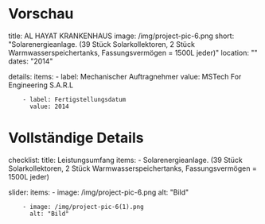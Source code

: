 # Vorschau
title: AL HAYAT KRANKENHAUS
image: /img/project-pic-6.png
short: "Solarenergieanlage. (39 Stück Solarkollektoren, 2 Stück Warmwasserspeichertanks, Fassungsvermögen = 1500L jeder)"
location: ""
dates: "2014"

details:
    items:
        - label: Mechanischer Auftragnehmer
          value: MSTech For Engineering S.A.R.L

        - label: Fertigstellungsdatum
          value: 2014

# Vollständige Details
checklist:
    title: Leistungsumfang
    items:
        - Solarenergieanlage. (39 Stück Solarkollektoren, 2 Stück Warmwasserspeichertanks, Fassungsvermögen = 1500L jeder)

slider:
    items:
        - image: /img/project-pic-6.png
          alt: "Bild"

        - image: /img/project-pic-6(1).png
          alt: "Bild"
